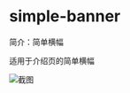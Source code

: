 # simple-banner

简介：简单横幅

适用于介绍页的简单横幅

![截图](https://unpkg.com/@icedesign/simple-banner-block/screenshot.png)
